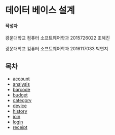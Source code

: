 # 데이터 베이스 설계

#### 작성자

광운대학교 컴퓨터 소프트웨어학과 2015726022 조혜진

광운대학교 컴퓨터 소프트웨어학과 2016117033 박연지

## 목차

- [account](https://github.com/MGBankNode/MGBankServer/tree/master/docs/DatabaseDesign/account.md)
- [analysis](https://github.com/MGBankNode/MGBankServer/tree/master/docs/DatabaseDesign/analysis.md)
- [barcode](https://github.com/MGBankNode/MGBankServer/tree/master/docs/DatabaseDesign/barcode.md)
- [budget](https://github.com/MGBankNode/MGBankServer/tree/master/docs/DatabaseDesign/budget.md)
- [category](https://github.com/MGBankNode/MGBankServer/tree/master/docs/DatabaseDesign/category.md)
- [device](https://github.com/MGBankNode/MGBankServer/tree/master/docs/DatabaseDesign/device.md)
- [history](https://github.com/MGBankNode/MGBankServer/tree/master/docs/DatabaseDesign/history.md)
- [join](https://github.com/MGBankNode/MGBankServer/tree/master/docs/DatabaseDesign/join.md)
- [login](https://github.com/MGBankNode/MGBankServer/tree/master/docs/DatabaseDesign/login.md)
- [receipt](https://github.com/MGBankNode/MGBankServer/tree/master/docs/DatabaseDesign/receipt.md)
